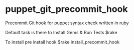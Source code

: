 # puppet_git_precommit_hook
Precommit Git hook for puppet syntax check written in ruby

Default task is there to Install Gems & Run Tests 
$rake

To install pre install hook
$rake install_precommit_hook
